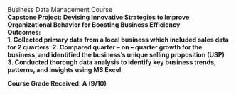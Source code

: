 <div>
Business Data Management Course 
<br> 
<b>Capstone Project: Devising Innovative Strategies to Improve Organizational Behavior for Boosting Business Efficiency<b> 
<br> 
<b> Outcomes: <b>
<br> 
1. Collected primary data from a local business which included sales data for 2 quarters.
2. Compared quarter – on – quarter growth for the business, and identified the business’s unique selling proposition (USP) 
3. Conducted thorough data analysis to identify key business trends, patterns, and insights using MS Excel

Course Grade Received: A (9/10)
</div>
